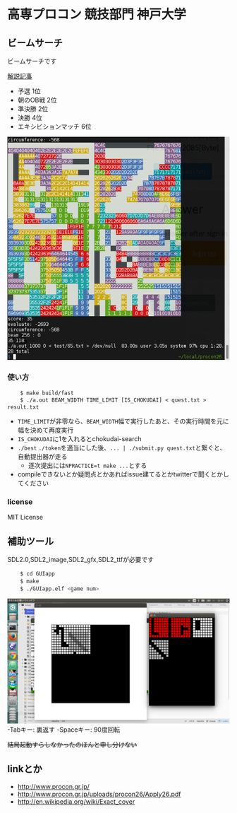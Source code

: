 # 高専プロコン 競技部門 神戸大学

## ビームサーチ

ビームサーチです

[解説記事](http://solorab.net/blog/2015/10/13/procon26-program/)

-   予選 1位
-   朝のOB戦 2位
-   準決勝 2位
-   決勝 4位
-   エキシビションマッチ 6位

![](ss.png)

### 使い方

```
    $ make build/fast
    $ ./a.out BEAM_WIDTH TIME_LIMIT [IS_CHOKUDAI] < quest.txt > result.txt
```

-   `TIME_LIMIT`が非零なら、`BEAM_WIDTH`幅で実行したあと、その実行時間を元に幅を決めて再度実行
-   `IS_CHOKUDAI`に1を入れるとchokudai-search
-   `./best` `./token`を適当にした後、`... | ./submit.py quest.txt`と繋ぐと、自動提出器が走る
    -   逐次提出には`NPRACTICE=t make ...`とする
-   compileできないとか疑問点とかあればissue建てるとかtwitterで聞くとかしてください

### license

MIT License

## 補助ツール

SDL2.0,SDL2_image,SDL2_gfx,SDL2_ttfが必要です

``` sh
    $ cd GUIapp
    $ make
    $ ./GUIapp.elf <game num>
```
![画面](GUIapp/doc/img/image1.png "画面")
-Tabキー: 裏返す
-Spaceキー: 90度回転


<del> 結局起動すらしなかったのほんと申し分けない </del>

## linkとか

-   <http://www.procon.gr.jp/>
-   <http://www.procon.gr.jp/uploads/procon26/Apply26.pdf>
-   <http://en.wikipedia.org/wiki/Exact_cover>
